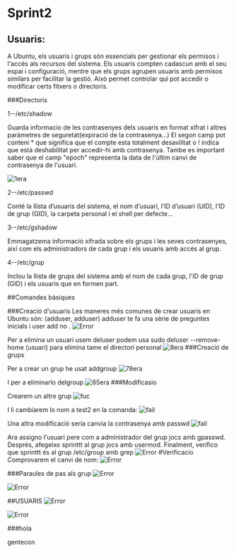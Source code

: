 # Sprint2
## Usuaris:
A Ubuntu, els usuaris i grups són essencials per gestionar els permisos i l'accés als recursos del sistema. Els usuaris compten  cadascun amb el seu espai i configuració, mentre que els grups agrupen usuaris amb permisos similars per facilitar la gestió. Això permet controlar qui pot accedir o modificar certs fitxers o directoris.


###Directoris

1--/etc/shadow
    
Guarda informacio de les contrasenyes dels usuaris en format xifrat i altres paràmetres de seguretat(expiració de la contrasenya...)
El segon camp pot conteni * que significa que el compte esta totalment desavilitat o ! indica que està deshabilitat per accedir-hi amb contrasenya.
Tambe es important saber que el camp "epoch"  representa la data de l'últim canvi de contrasenya de l'usuari.

![1era](/img/cap7.png)

2--/etc/passwd

Conté la llista d’usuaris del sistema, el nom d’usuari, l’ID d’usuari (UID), l’ID de grup (GID), la carpeta personal i el shell per defecte...

3--/etc/gshadow

Emmagatzema informació xifrada sobre els grups i les seves contrasenyes, així com els administradors de cada grup i els usuaris amb accés al grup.

4--/etc/grup

Inclou la llista de grups del sistema amb el nom de cada grup, l'ID de grup (GID) i els usuaris que en formen part.

##Comandes bàsiques

###Creació d'usuaris
Les maneres més comunes de crear usuaris en Ubuntu són: (adduser, adduser)
adduser te fa una sèrie de preguntes inicials i user add no .
![Error](/img/cap78.png)

Per a elimina un usuari usem deluser podem usa sudo deluser --remove-home (usuari) para elimina tame el directori personal 
![8era](/img/cap8.png)
###Creació de grups

Per a crear un grup he usat addgroup
![78era](/img/cap99.png)

I per a eliminarlo delgroup
![65era](/img/cap65.png)
###Modificasio

Crearem un altre grup
![fuc](/img/cap111.png)

I li cambiarem lo nom a test2 en la comanda:
![fail](/img/cap112.png)

Una altra modificació seria canvia la contrasenya amb passwd
![fail](/img/cap113.png)

Ara assigno l'usuari pere com a administrador del grup jocs amb gpasswd. Després, afegeixo sprinttt al grup jocs amb usermod. Finalment, verifico que sprinttt és al grup /etc/group amb grep
![Error](/img/007.png)
#Verificacio
Comprovarem el canvi de nom:
![Error](/img/cap100.png)

###Paraules de pas als grup
![Error](/img/cap899.png)

![Error](/img/cap999.png)


##USUARIS
![Error](/img/141.png)

![Error](/img/231.png)

###hola

gentecon
